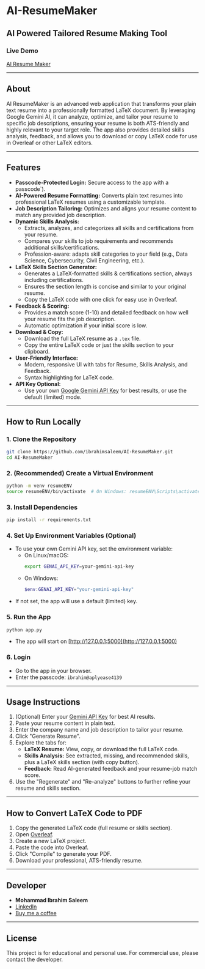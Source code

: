 # AI-ResumeMaker

## AI Powered Tailored Resume Making Tool

### Live Demo
[AI Resume Maker](https://airesumemaker.onrender.com/)

---

## About
AI ResumeMaker is an advanced web application that transforms your plain text resume into a professionally formatted LaTeX document. By leveraging Google Gemini AI, it can analyze, optimize, and tailor your resume to specific job descriptions, ensuring your resume is both ATS-friendly and highly relevant to your target role. The app also provides detailed skills analysis, feedback, and allows you to download or copy LaTeX code for use in Overleaf or other LaTeX editors.

---

## Features
- **Passcode-Protected Login:** Secure access to the app with a passcode`).
- **AI-Powered Resume Formatting:** Converts plain text resumes into professional LaTeX resumes using a customizable template.
- **Job Description Tailoring:** Optimizes and aligns your resume content to match any provided job description.
- **Dynamic Skills Analysis:**
  - Extracts, analyzes, and categorizes all skills and certifications from your resume.
  - Compares your skills to job requirements and recommends additional skills/certifications.
  - Profession-aware: adapts skill categories to your field (e.g., Data Science, Cybersecurity, Civil Engineering, etc.).
- **LaTeX Skills Section Generator:**
  - Generates a LaTeX-formatted skills & certifications section, always including certifications.
  - Ensures the section length is concise and similar to your original resume.
  - Copy the LaTeX code with one click for easy use in Overleaf.
- **Feedback & Scoring:**
  - Provides a match score (1-10) and detailed feedback on how well your resume fits the job description.
  - Automatic optimization if your initial score is low.
- **Download & Copy:**
  - Download the full LaTeX resume as a `.tex` file.
  - Copy the entire LaTeX code or just the skills section to your clipboard.
- **User-Friendly Interface:**
  - Modern, responsive UI with tabs for Resume, Skills Analysis, and Feedback.
  - Syntax highlighting for LaTeX code.
- **API Key Optional:**
  - Use your own [Google Gemini API Key](https://www.youtube.com/watch?v=RGgVdjI66rs) for best results, or use the default (limited) mode.

---

## How to Run Locally

### 1. Clone the Repository
```bash
git clone https://github.com/ibrahimsaleem/AI-ResumeMaker.git
cd AI-ResumeMaker
```

### 2. (Recommended) Create a Virtual Environment
```bash
python -m venv resumeENV
source resumeENV/bin/activate  # On Windows: resumeENV\Scripts\activate
```

### 3. Install Dependencies
```bash
pip install -r requirements.txt
```

### 4. Set Up Environment Variables (Optional)
- To use your own Gemini API key, set the environment variable:
  - On Linux/macOS:
    ```bash
    export GENAI_API_KEY=your-gemini-api-key
    ```
  - On Windows:
    ```powershell
    $env:GENAI_API_KEY="your-gemini-api-key"
    ```
- If not set, the app will use a default (limited) key.

### 5. Run the App
```bash
python app.py
```
- The app will start on [http://127.0.0.1:5000](http://127.0.0.1:5000)

### 6. Login
- Go to the app in your browser.
- Enter the passcode: `ibrahim@aplyease4139`

---

## Usage Instructions
1. (Optional) Enter your [Gemini API Key](https://www.youtube.com/watch?v=RGgVdjI66rs) for best AI results.
2. Paste your resume content in plain text.
3. Enter the company name and job description to tailor your resume.
4. Click "Generate Resume".
5. Explore the tabs for:
   - **LaTeX Resume:** View, copy, or download the full LaTeX code.
   - **Skills Analysis:** See extracted, missing, and recommended skills, plus a LaTeX skills section (with copy button).
   - **Feedback:** Read AI-generated feedback and your resume-job match score.
6. Use the "Regenerate" and "Re-analyze" buttons to further refine your resume and skills section.

---

## How to Convert LaTeX Code to PDF
1. Copy the generated LaTeX code (full resume or skills section).
2. Open [Overleaf](https://www.overleaf.com/).
3. Create a new LaTeX project.
4. Paste the code into Overleaf.
5. Click "Compile" to generate your PDF.
6. Download your professional, ATS-friendly resume.

---

## Developer
- **Mohammad Ibrahim Saleem**
- [LinkedIn](https://www.linkedin.com/in/ibrahimsaleem91/)
- [Buy me a coffee](https://buymeacoffee.com/ibrahimsaleem)

---

## License
This project is for educational and personal use. For commercial use, please contact the developer.
